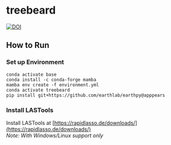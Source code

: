 # treebeard

[![DOI](https://zenodo.org/badge/783989380.svg)](https://zenodo.org/doi/10.5281/zenodo.11107001)

## How to Run

### Set up Environment
```
conda activate base
conda install -c conda-forge mamba
mamba env create -f environment.yml
conda activate treebeard
pip install git+https://github.com/earthlab/earthpy@apppears
```

### Install LASTools

Install LASTools at [https://rapidlasso.de/downloads/](https://rapidlasso.de/downloads/)  
_Note: With Windows/Linux support only_